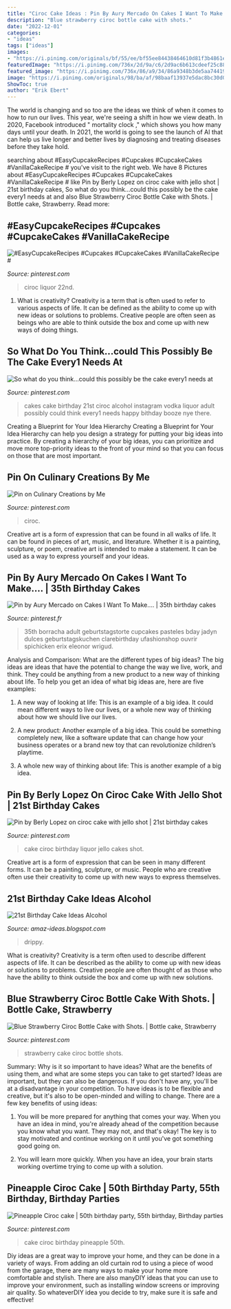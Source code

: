 ```yaml
---
title: "Ciroc Cake Ideas : Pin By Aury Mercado On Cakes I Want To Make...."
description: "Blue strawberry ciroc bottle cake with shots."
date: "2022-12-01"
categories:
- "ideas"
tags: ["ideas"]
images:
- "https://i.pinimg.com/originals/bf/55/ee/bf55ee84438464610d81f3b4861ea945.jpg"
featuredImage: "https://i.pinimg.com/736x/2d/9a/c6/2d9ac6b613cdeef25c88b31eaad3e5eb--st-birthday-pineapple.jpg"
featured_image: "https://i.pinimg.com/736x/86/a9/34/86a9348b3de5aa744199334b225cb07a.jpg"
image: "https://i.pinimg.com/originals/98/ba/af/98baaf13937e5dac8bc30d0e8961288f.jpg"
ShowToc: true
author: "Erik Ebert"
---
```



The world is changing and so too are the ideas we think of when it comes to how to run our lives. This year, we're seeing a shift in how we view death. In 2020, Facebook introduced " mortality clock ," which shows you how many days until your death. In 2021, the world is going to see the launch of AI that can help us live longer and better lives by diagnosing and treating diseases before they take hold.

	

		
searching about #EasyCupcakeRecipes #Cupcakes #CupcakeCakes #VanillaCakeRecipe # you've visit to the right web. We have 8 Pictures about #EasyCupcakeRecipes #Cupcakes #CupcakeCakes #VanillaCakeRecipe # like Pin by Berly Lopez on ciroc cake with jello shot | 21st birthday cakes, So what do you think...could this possibly be the cake every1 needs at and also Blue Strawberry Ciroc Bottle Cake with Shots. | Bottle cake, Strawberry. Read more:
		
    
## #EasyCupcakeRecipes #Cupcakes #CupcakeCakes #VanillaCakeRecipe #

<img loading=lazy src="https://i.pinimg.com/originals/02/9e/65/029e65f51d885e78788388f2c264b55c.jpg" onerror="this.onerror=null;this.src='https://tse4.mm.bing.net/th?id=OIP.QpRB0mrSORGd2ydbxxmwzQHaI6&amp;pid=15.1';" alt="#EasyCupcakeRecipes #Cupcakes #CupcakeCakes #VanillaCakeRecipe #">

_Source: pinterest.com_

>ciroc liquor 22nd. 

	

1. What is creativity?
Creativity is a term that is often used to refer to various aspects of life. It can be defined as the ability to come up with new ideas or solutions to problems. Creative people are often seen as beings who are able to think outside the box and come up with new ways of doing things.

    
## So What Do You Think...could This Possibly Be The Cake Every1 Needs At

<img loading=lazy src="https://i.pinimg.com/originals/bf/55/ee/bf55ee84438464610d81f3b4861ea945.jpg" onerror="this.onerror=null;this.src='https://tse1.mm.bing.net/th?id=OIP._OYKNVuY_gkB7RnRgmq44gHaJA&amp;pid=15.1';" alt="So what do you think...could this possibly be the cake every1 needs at">

_Source: pinterest.com_

>cakes cake birthday 21st ciroc alcohol instagram vodka liquor adult possibly could think every1 needs happy bithday booze nye there. 

	

Creating a Blueprint for Your Idea Hierarchy
Creating a Blueprint for Your Idea Hierarchy can help you design a strategy for putting your big ideas into practice. By creating a hierarchy of your big ideas, you can prioritize and move more top-priority ideas to the front of your mind so that you can focus on those that are most important.

    
## Pin On Culinary Creations By Me

<img loading=lazy src="https://i.pinimg.com/736x/86/a9/34/86a9348b3de5aa744199334b225cb07a.jpg" onerror="this.onerror=null;this.src='https://tse4.mm.bing.net/th?id=OIP.P6QK2hCszgc6DXvl2eNkCwHaMe&amp;pid=15.1';" alt="Pin on Culinary Creations by Me">

_Source: pinterest.com_

>ciroc. 

	

Creative art is a form of expression that can be found in all walks of life. It can be found in pieces of art, music, and literature. Whether it is a painting, sculpture, or poem, creative art is intended to make a statement. It can be used as a way to express yourself and your ideas.

    
## Pin By Aury Mercado On Cakes I Want To Make.... | 35th Birthday Cakes

<img loading=lazy src="https://i.pinimg.com/originals/98/ba/af/98baaf13937e5dac8bc30d0e8961288f.jpg" onerror="this.onerror=null;this.src='https://tse2.mm.bing.net/th?id=OIP.7UnmdsrcBCljsbb2DPpHsQHaJN&amp;pid=15.1';" alt="Pin by Aury Mercado on Cakes I Want To Make.... | 35th birthday cakes">

_Source: pinterest.fr_

>35th borracha adult geburtstagstorte cupcakes pasteles bday jadyn dulces geburtstagskuchen clarebirthday ufashionshop ouvrir spichicken erix eleonor wrigud. 

	

Analysis and Comparison: What are the different types of big ideas?
The big ideas are ideas that have the potential to change the way we live, work, and think. They could be anything from a new product to a new way of thinking about life. To help you get an idea of what big ideas are, here are five examples:
1. A new way of looking at life: This is an example of a big idea. It could mean different ways to live our lives, or a whole new way of thinking about how we should live our lives.

2. A new product: Another example of a big idea. This could be something completely new, like a software update that can change how your business operates or a brand new toy that can revolutionize children’s playtime.

3. A whole new way of thinking about life: This is another example of a big idea.

    
## Pin By Berly Lopez On Ciroc Cake With Jello Shot | 21st Birthday Cakes

<img loading=lazy src="https://i.pinimg.com/736x/32/a6/83/32a68353a642c91a9a3531655f9b0b4d.jpg" onerror="this.onerror=null;this.src='https://tse2.mm.bing.net/th?id=OIP.Q86a9Q1BbzE_4cpIOQtLsgHaJ3&amp;pid=15.1';" alt="Pin by Berly Lopez on ciroc cake with jello shot | 21st birthday cakes">

_Source: pinterest.com_

>cake ciroc birthday liquor jello cakes shot. 

	

Creative art is a form of expression that can be seen in many different forms. It can be a painting, sculpture, or music. People who are creative often use their creativity to come up with new ways to express themselves.

    
## 21st Birthday Cake Ideas Alcohol

<img loading=lazy src="https://i.pinimg.com/originals/9e/72/05/9e7205747f0ada66058f249202b9ca6b.jpg" onerror="this.onerror=null;this.src='https://tse4.mm.bing.net/th?id=OIP.7qhhJDLmy45t3v9tzIL8vwHaJ4&amp;pid=15.1';" alt="21st Birthday Cake Ideas Alcohol">

_Source: amaz-ideas.blogspot.com_

>drippy. 

	

What is creativity?
Creativity is a term often used to describe different aspects of life. It can be described as the ability to come up with new ideas or solutions to problems. Creative people are often thought of as those who have the ability to think outside the box and come up with new solutions.

    
## Blue Strawberry Ciroc Bottle Cake With Shots. | Bottle Cake, Strawberry

<img loading=lazy src="https://i.pinimg.com/originals/d3/b5/50/d3b55010eb05ce0266d1c126719f108e.jpg" onerror="this.onerror=null;this.src='https://tse1.mm.bing.net/th?id=OIP.aJoNN75pFMaMN34eSehfoAHaJ4&amp;pid=15.1';" alt="Blue Strawberry Ciroc Bottle Cake with Shots. | Bottle cake, Strawberry">

_Source: pinterest.com_

>strawberry cake ciroc bottle shots. 

	

Summary: Why is it so important to have ideas? What are the benefits of using them, and what are some steps you can take to get started?
Ideas are important, but they can also be dangerous. If you don't have any, you'll be at a disadvantage in your competition. To have ideas is to be flexible and creative, but it's also to be open-minded and willing to change. There are a few key benefits of using ideas: 
1) You will be more prepared for anything that comes your way. When you have an idea in mind, you're already ahead of the competition because you know what you want. They may not, and that's okay! The key is to stay motivated and continue working on it until you've got something good going on. 

2) You will learn more quickly. When you have an idea, your brain starts working overtime trying to come up with a solution.

    
## Pineapple Ciroc Cake | 50th Birthday Party, 55th Birthday, Birthday Parties

<img loading=lazy src="https://i.pinimg.com/736x/2d/9a/c6/2d9ac6b613cdeef25c88b31eaad3e5eb--st-birthday-pineapple.jpg" onerror="this.onerror=null;this.src='https://tse4.mm.bing.net/th?id=OIP.leYDAJyTeZxnNvEWDd5avAHaJ4&amp;pid=15.1';" alt="Pineapple Ciroc cake | 50th birthday party, 55th birthday, Birthday parties">

_Source: pinterest.com_

>cake ciroc birthday pineapple 50th. 

	

Diy ideas are a great way to improve your home, and they can be done in a variety of ways. From adding an old curtain rod to using a piece of wood from the garage, there are many ways to make your home more comfortable and stylish. There are also manyDIY ideas that you can use to improve your environment, such as installing window screens or improving air quality. So whateverDIY idea you decide to try, make sure it is safe and effective!

